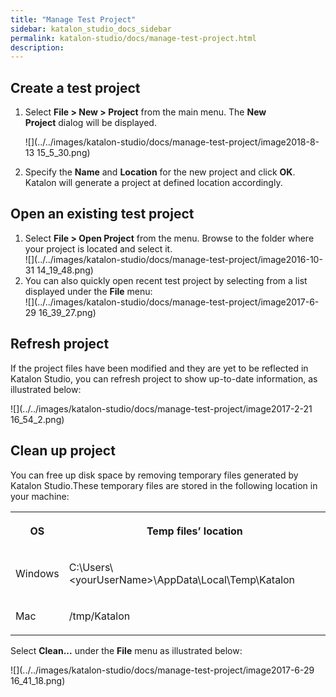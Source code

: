 ```yaml
---
title: "Manage Test Project" 
sidebar: katalon_studio_docs_sidebar
permalink: katalon-studio/docs/manage-test-project.html 
description: 
---
```

Create a test project
---------------------

1.  Select **File > New > Project** from the main menu. The **New Project** dialog will be displayed.
    
    ![](../../images/katalon-studio/docs/manage-test-project/image2018-8-13 15_5_30.png)
    
2.  Specify the **Name** and **Location** for the new project and click **OK**. Katalon will generate a project at defined location accordingly.
    

Open an existing test project
-----------------------------

1.  Select **File > Open Project** from the menu. Browse to the folder where your project is located and select it.  
    ![](../../images/katalon-studio/docs/manage-test-project/image2016-10-31 14_19_48.png)
2.  You can also quickly open recent test project by selecting from a list displayed under the **File** menu:  
    ![](../../images/katalon-studio/docs/manage-test-project/image2017-6-29 16_39_27.png)

Refresh project
---------------

If the project files have been modified and they are yet to be reflected in Katalon Studio, you can refresh project to show up-to-date information, as illustrated below:

![](../../images/katalon-studio/docs/manage-test-project/image2017-2-21 16_54_2.png)

Clean up project
----------------

You can free up disk space by removing temporary files generated by Katalon Studio.These temporary files are stored in the following location in your machine:

<table class="wrapped confluenceTable"><colgroup><col><col></colgroup><tbody><tr class="xtr-0"><th class="xtd-0-0 confluenceTh"><p><strong>OS</strong></p></th><th class="xtd-0-1 confluenceTh"><p><strong>Temp files’ location</strong></p></th></tr><tr class="xtr-1"><td class="xtd-1-0 confluenceTd"><p>Windows</p></td><td class="xtd-1-1 confluenceTd"><p>C:\Users\&lt;yourUserName&gt;\AppData\Local\Temp\Katalon</p></td></tr><tr class="xtr-2"><td class="xtd-2-0 confluenceTd"><p>Mac</p></td><td class="xtd-2-1 confluenceTd"><p>/tmp/Katalon</p></td></tr></tbody></table>

Select **Clean...** under the **File** menu as illustrated below:

![](../../images/katalon-studio/docs/manage-test-project/image2017-6-29 16_41_18.png)